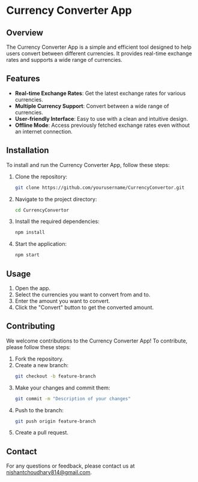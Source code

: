 # Currency Converter App

## Overview
The Currency Converter App is a simple and efficient tool designed to help users convert between different currencies. It provides real-time exchange rates and supports a wide range of currencies.

## Features
- **Real-time Exchange Rates**: Get the latest exchange rates for various currencies.
- **Multiple Currency Support**: Convert between a wide range of currencies.
- **User-friendly Interface**: Easy to use with a clean and intuitive design.
- **Offline Mode**: Access previously fetched exchange rates even without an internet connection.

## Installation
To install and run the Currency Converter App, follow these steps:

1. Clone the repository:
    ```bash
    git clone https://github.com/yourusername/CurrencyConvertor.git
    ```
2. Navigate to the project directory:
    ```bash
    cd CurrencyConvertor
    ```
3. Install the required dependencies:
    ```bash
    npm install
    ```
4. Start the application:
    ```bash
    npm start
    ```

## Usage
1. Open the app.
2. Select the currencies you want to convert from and to.
3. Enter the amount you want to convert.
4. Click the "Convert" button to get the converted amount.

## Contributing
We welcome contributions to the Currency Converter App! To contribute, please follow these steps:

1. Fork the repository.
2. Create a new branch:
    ```bash
    git checkout -b feature-branch
    ```
3. Make your changes and commit them:
    ```bash
    git commit -m "Description of your changes"
    ```
4. Push to the branch:
    ```bash
    git push origin feature-branch
    ```
5. Create a pull request.

## Contact
For any questions or feedback, please contact us at nishantchoudhary814@gmail.com.
